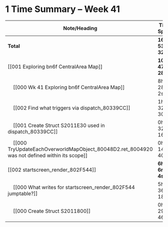 # 1 Time Summary – Week 41

| Note/Heading | Time Spent |
|--------------|------------|
| **Total** | **16h 53m 32s** |
| [[001 Exploring bn6f CentralArea Map]] | **10h 47m 28s** |
| &nbsp;&nbsp;&nbsp;&nbsp;[[000 Wk 41 Exploring bn6f CentralArea Map]] | 8h 28m 2s |
| &nbsp;&nbsp;&nbsp;&nbsp;[[002 Find what triggers via dispatch_80339CC]] | 1h 32m 30s |
| &nbsp;&nbsp;&nbsp;&nbsp;[[001 Create Struct S2011E30 used in dispatch_80339CC]] | 0h 32m 16s |
| &nbsp;&nbsp;&nbsp;&nbsp;[[000 TryUpdateEachOverworldMapObject_80048D2.ret_8004920 was not defined within its scope]] | 0h 14m 40s |
| [[002 startscreen_render_802F544]] | **6h 6m 4s** |
| &nbsp;&nbsp;&nbsp;&nbsp;[[000 What writes for startscreen_render_802F544 jumptable?]] | 5h 36m 18s |
| &nbsp;&nbsp;&nbsp;&nbsp;[[000 Create Struct S2011800]] | 0h 29m 46s |

